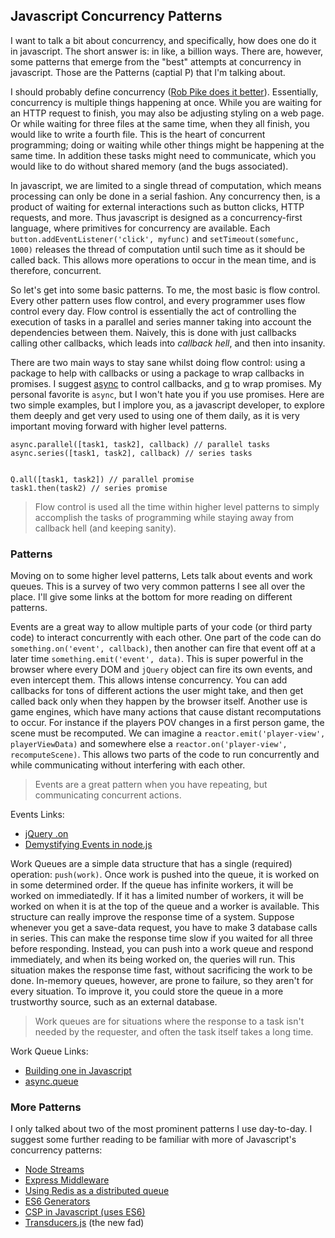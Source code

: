## Javascript Concurrency Patterns

I want to talk a bit about concurrency, and specifically, how does one do it in javascript. The short answer is: in like, a billion ways. There are, however, some patterns that emerge from the "best" attempts at concurrency in javascript. Those are the Patterns (captial P) that I'm talking about.

I should probably define concurrency ([Rob Pike does it better](https://talks.golang.org/2012/concurrency.slide#1)). Essentially, concurrency is multiple things happening at once. While you are waiting for an HTTP request to finish, you may also be adjusting styling on a web page. Or while waiting for three files at the same time, when they all finish, you would like to write a fourth file. This is the heart of concurrent programming; doing or waiting while other things might be happening at the same time. In addition these tasks might need to communicate, which you would like to do without shared memory (and the bugs associated).

In javascript, we are limited to a single thread of computation, which means processing can only be done in a serial fashion. Any concurrency then, is a product of waiting for external interactions such as button clicks, HTTP requests, and more. Thus javascript is designed as a concurrency-first language, where primitives for concurrency are available. Each `button.addEventListener('click', myfunc)` and `setTimeout(somefunc, 1000)` releases the thread of computation until such time as it should be called back. This allows more operations to occur in the mean time, and is therefore, concurrent.

So let's get into some basic patterns. To me, the most basic is flow control. Every other pattern uses flow control, and every programmer uses flow control every day. Flow control is essentially the act of controlling the execution of tasks in a parallel and series manner taking into account the dependencies between them. Naively, this is done with just callbacks calling other callbacks, which leads into _callback hell_, and then into insanity.

There are two main ways to stay sane whilst doing flow control: using a package to help with callbacks or using a package to wrap callbacks in promises. I suggest [async](http://npmjs.org/package/async) to control callbacks, and [q](http://npmjs.org/package/q) to wrap promises. My personal favorite is `async`, but I won't hate you if you use promises. Here are two simple examples, but I implore you, as a javascript developer, to explore them deeply and get very used to using one of them daily, as it is very important moving forward with higher level patterns.

    async.parallel([task1, task2], callback) // parallel tasks
    async.series([task1, task2], callback) // series tasks


    Q.all([task1, task2]) // parallel promise
    task1.then(task2) // series promise

> Flow control is used all the time within higher level patterns to simply accomplish the tasks of programming while staying away from callback hell (and keeping sanity).

### Patterns

Moving on to some higher level patterns, Lets talk about events and work queues. This is a survey of two very common patterns I see all over the place. I'll give some links at the bottom for more reading on different patterns.

Events are a great way to allow multiple parts of your code (or third party code) to interact concurrently with each other. One part of the code can do `something.on('event', callback)`, then another can fire that event off at a later time `something.emit('event', data)`. This is super powerful in the browser where every DOM and `jQuery` object can fire its own events, and even intercept them. This allows intense concurrency. You can add callbacks for tons of different actions the user might take, and then get called back only when they happen by the browser itself. Another use is game engines, which have many actions that cause distant recomputations to occur. For instance if the players POV changes in a first person game, the scene must be recomputed. We can imagine a `reactor.emit('player-view', playerViewData)` and somewhere else a `reactor.on('player-view', recomputeScene)`. This allows two parts of the code to run concurrently and while communicating without interfering with each other.

  > Events are a great pattern when you have repeating, but communicating concurrent actions.

Events Links:
- [jQuery .on](http://api.jquery.com/on/)
- [Demystifying Events in node.js](http://howtonode.org/demystifying-events-in-node)

Work Queues are a simple data structure that has a single (required) operation: `push(work)`. Once work is pushed into the queue, it is worked on in some determined order. If the queue has infinite workers, it will be worked on immediatedly. If it has a limited number of workers, it will be worked on when it is at the top of the queue and a worker is available. This structure can really improve the response time of a system. Suppose whenever you get a save-data request, you have to make 3 database calls in series. This can make the response time slow if you waited for all three before responding. Instead, you can push into a work queue and respond immediately, and when its being worked on, the queries will run. This situation makes the response time fast, without sacrificing the work to be done. In-memory queues, however, are prone to failure, so they aren't for every situation. To improve it, you could store the queue in a more trustworthy source, such as an external database.

  > Work queues are for situations where the response to a task isn't needed by the requester, and often the task itself takes a long time.

Work Queue Links:
- [Building one in Javascript](http://howtonode.org/tasks-and-prompts)
- [async.queue](https://github.com/caolan/async#queue)

### More Patterns

I only talked about two of the most prominent patterns I use day-to-day. I suggest some further reading to be familiar with more of Javascript's concurrency patterns:

- [Node Streams](https://github.com/substack/stream-handbook)
- [Express Middleware](https://blog.safaribooksonline.com/2014/03/10/express-js-middleware-demystified/)
- [Using Redis as a distributed queue](https://github.com/Rafflecopter/node-relyq)
- [ES6 Generators](https://developer.mozilla.org/en-US/docs/Web/JavaScript/Reference/Statements/function*)
- [CSP in Javascript (uses ES6)](http://jlongster.com/Taming-the-Asynchronous-Beast-with-CSP-in-JavaScript)
- [Transducers.js](http://jlongster.com/Transducers.js--A-JavaScript-Library-for-Transformation-of-Data) (the new fad)
